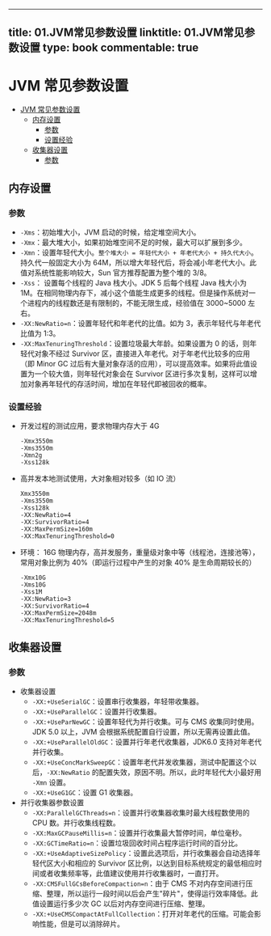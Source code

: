 
---
title: 01.JVM常见参数设置
linktitle: 01.JVM常见参数设置
type: book
commentable: true
---

# JVM 常见参数设置

<!-- TOC -->

- [JVM 常见参数设置](#jvm-常见参数设置)
    - [内存设置](#内存设置)
        - [参数](#参数)
        - [设置经验](#设置经验)
    - [收集器设置](#收集器设置)
        - [参数](#参数-1)

<!-- /TOC -->

## 内存设置

### 参数

- `-Xms`：初始堆大小，JVM 启动的时候，给定堆空间大小。
- `-Xmx`：最大堆大小，如果初始堆空间不足的时候，最大可以扩展到多少。
- `-Xmn`：设置年轻代大小。`整个堆大小 = 年轻代大小 + 年老代大小 + 持久代大小`。持久代一般固定大小为 64M，所以增大年轻代后，将会减小年老代大小。此值对系统性能影响较大，Sun 官方推荐配置为整个堆的 3/8。
- `-Xss`： 设置每个线程的 Java 栈大小。JDK 5 后每个线程 Java 栈大小为 1M。在相同物理内存下，减小这个值能生成更多的线程。但是操作系统对一个进程内的线程数还是有限制的，不能无限生成，经验值在 3000~5000 左右。
- `-XX:NewRatio=n`：设置年轻代和年老代的比值。如为 3，表示年轻代与年老代比值为 1:3。
- `-XX:MaxTenuringThreshold`：设置垃圾最大年龄。如果设置为 0 的话，则年轻代对象不经过 Survivor 区，直接进入年老代。对于年老代比较多的应用（即 Minor GC 过后有大量对象存活的应用），可以提高效率。如果将此值设置为一个较大值，则年轻代对象会在 Survivor 区进行多次复制，这样可以增加对象再年轻代的存活时间，增加在年轻代即被回收的概率。

### 设置经验

- 开发过程的测试应用，要求物理内存大于 4G

	```
	-Xmx3550m
	-Xms3550m 
	-Xmn2g
	-Xss128k
	```

- 高并发本地测试使用，大对象相对较多（如 IO 流）

	```
	Xmx3550m
	-Xms3550m
	-Xss128k
	-XX:NewRatio=4
	-XX:SurvivorRatio=4
	-XX:MaxPermSize=160m
	-XX:MaxTenuringThreshold=0
	```

- 环境： 16G 物理内存，高并发服务，重量级对象中等（线程池，连接池等），常用对象比例为 40%（即运行过程中产生的对象 40% 是生命周期较长的）

	```
	-Xmx10G
	-Xms10G
	-Xss1M
	-XX:NewRatio=3
	-XX:SurvivorRatio=4 
	-XX:MaxPermSize=2048m
	-XX:MaxTenuringThreshold=5
	```



## 收集器设置

### 参数

- 收集器设置
	- `-XX:+UseSerialGC`：设置串行收集器，年轻带收集器。
	- `-XX:+UseParallelGC`：设置并行收集器。
	- `-XX:+UseParNewGC`：设置年轻代为并行收集。可与 CMS 收集同时使用。JDK 5.0 以上，JVM 会根据系统配置自行设置，所以无需再设置此值。
	- `-XX:+UseParallelOldGC`：设置并行年老代收集器，JDK6.0 支持对年老代并行收集。
	- `-XX:+UseConcMarkSweepGC`：设置年老代并发收集器，测试中配置这个以后，`-XX:NewRatio` 的配置失效，原因不明。所以，此时年轻代大小最好用 `-Xmn` 设置。
	- `-XX:+UseG1GC`：设置 G1 收集器。
- 并行收集器参数设置
	- `-XX:ParallelGCThreads=n`：设置并行收集器收集时最大线程数使用的 CPU 数。并行收集线程数。
	- `-XX:MaxGCPauseMillis=n`：设置并行收集最大暂停时间，单位毫秒。
	- `-XX:GCTimeRatio=n`：设置垃圾回收时间占程序运行时间的百分比。
	- `-XX:+UseAdaptiveSizePolicy`：设置此选项后，并行收集器会自动选择年轻代区大小和相应的 Survivor 区比例，以达到目标系统规定的最低相应时间或者收集频率等，此值建议使用并行收集器时，一直打开。
	- `-XX:CMSFullGCsBeforeCompaction=n`：由于 CMS 不对内存空间进行压缩、整理，所以运行一段时间以后会产生"碎片"，使得运行效率降低。此值设置运行多少次 GC 以后对内存空间进行压缩、整理。
	- `-XX:+UseCMSCompactAtFullCollection`：打开对年老代的压缩。可能会影响性能，但是可以消除碎片。






    